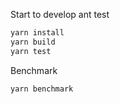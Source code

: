 Start to develop ant test

```bash
yarn install
yarn build
yarn test
```

Benchmark

```bash
yarn benchmark
```

